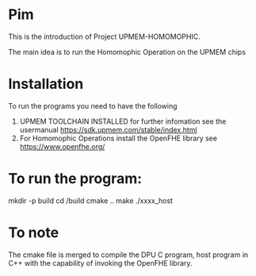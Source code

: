 # Pim
This is the introduction of Project UPMEM-HOMOMOPHIC.

The main idea is to run the Homomophic Operation on the UPMEM chips

# Installation 
To run the programs you need to have the following
1. UPMEM TOOLCHAIN INSTALLED for further infomation see the usermanual https://sdk.upmem.com/stable/index.html
2. For Homomophic Operations install the OpenFHE library see https://www.openfhe.org/

# To run the program:
mkdir -p build
cd /build
cmake ..
make
./xxxx_host


# To note
The cmake file is merged to compile the DPU C program, host program in C++ with the capability of invoking the OpenFHE library.